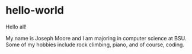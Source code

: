 # hello-world

Hello all!

My name is Joseph Moore and I am majoring in computer science at BSU. Some of my hobbies include rock climbing, piano,
and of course, coding.
